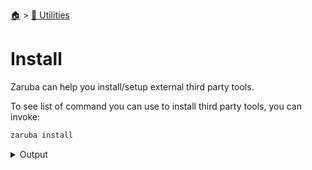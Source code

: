 <!--startTocheader-->
[🏠](../README.md) > [🔧 Utilities](README.md)
# Install
<!--endTocheader-->

Zaruba can help you install/setup external third party tools.

To see list of command you can use to install third party tools, you can invoke:

<!--startCode-->
```bash
zaruba install
```

<details>
<summary>Output</summary>

```````
Install external tools

Usage:
  zaruba install [command]

Available Commands:
  awsCli           
  gcloud           
  gvm              
  helm             
  kubectl          
  lunarvim         
  nvm              
  pulumi           
  pyenv            
  scalaOnSdkman    
  sdkman           
  spark            
  starship         
  terraform        
  tmuxConfig       
  ubuntuEssentials 
  win32yank        

Flags:
  -h, --help   help for install

Use "zaruba install [command] --help" for more information about a command.
```````
</details>
<!--endCode-->

<!--startTocSubTopic-->
<!--endTocSubTopic-->